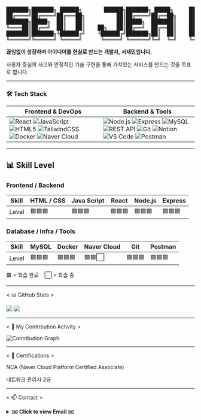 <div align="center">
<pre>
███████╗███████╗ ██████╗       ██████╗███████╗ █████╗     ███╗   ███╗██╗███╗   ██╗
██╔════╝██╔════╝██╔═══██╗          ██║██╔════╝██╔══██╗    ████╗ ████║██║████╗  ██║
███████╗█████╗  ██║   ██║          ██║█████╗  ███████║    ██╔████╔██║██║██╔██╗ ██║
╚════██║██╔══╝  ██║   ██║    ██╗   ██║██╔══╝  ██╔══██║    ██║╚██╔╝██║██║██║╚██╗██║
███████║███████╗╚██████╔╝    ╚██████╔╝███████╗██║  ██║    ██║ ╚═╝ ██║██║██║ ╚████║
╚══════╝╚══════╝ ╚═════╝      ╚═════╝ ╚══════╝╚═╝  ╚═╝    ╚═╝     ╚═╝╚═╝╚═╝  ╚═══╝
</pre>
</div>

<p>
  <strong>끊임없이 성장하며 아이디어를 현실로 만드는 개발자, 서재민입니다.</strong>
</p>
<p>
  사용자 중심의 사고와 안정적인 기술 구현을 통해 가치있는 서비스를 만드는 것을 목표로 합니다.
</p>

<hr>

### 🛠️ Tech Stack

| Frontend & DevOps | Backend & Tools |
|------------------|----------------|
| ![React](https://img.shields.io/badge/React-61DAFB?style=for-the-badge&logo=react&logoColor=black) ![JavaScript](https://img.shields.io/badge/JavaScript-F7DF1E?style=for-the-badge&logo=javascript&logoColor=black) ![HTML5](https://img.shields.io/badge/HTML5-E34F26?style=for-the-badge&logo=html5&logoColor=white) ![TailwindCSS](https://img.shields.io/badge/TailwindCSS-38B2AC?style=for-the-badge&logo=tailwind-css&logoColor=white) ![Docker](https://img.shields.io/badge/Docker-2496ED?style=for-the-badge&logo=docker&logoColor=white) ![Naver Cloud](https://img.shields.io/badge/Naver_Cloud-03C75A?style=for-the-badge&logo=naver&logoColor=white) | ![Node.js](https://img.shields.io/badge/Node.js-339933?style=for-the-badge&logo=node.js&logoColor=white) ![Express](https://img.shields.io/badge/Express-000000?style=for-the-badge&logo=express&logoColor=white) ![MySQL](https://img.shields.io/badge/MySQL-4479A1?style=for-the-badge&logo=mysql&logoColor=white) ![REST API](https://img.shields.io/badge/REST%20API-005571?style=for-the-badge&logo=swagger&logoColor=white) ![Git](https://img.shields.io/badge/Git-F05032?style=for-the-badge&logo=git&logoColor=white) ![Notion](https://img.shields.io/badge/Notion-000000?style=for-the-badge&logo=notion&logoColor=white) ![VS Code](https://img.shields.io/badge/VS%20Code-007ACC?style=for-the-badge&logo=visual-studio-code&logoColor=white) ![Postman](https://img.shields.io/badge/Postman-FF6C37?style=for-the-badge&logo=postman&logoColor=white) |

<hr>

## 📊 Skill Level

### Frontend / Backend
| Skill       | HTML / CSS | Java Script | React | Node.js | Express |
|-------------|----------|------------|-------|---------|---------|
| Level       | 🟩🟩🟩 | 🟩🟩🟩 | 🟩🟩🟩 | 🟩🟩🟩 | 🟩🟩🟩 |

### Database / Infra / Tools
| Skill       | MySQL | Docker | Naver Cloud | Git | Postman |
|-------------|-------|--------|-------------|-----|---------|
| Level       | 🟩🟩🟩 | 🟩🟩🟩 | 🟩🟩⬜ | 🟩🟩🟩 | 🟩🟩🟩 |

🟩 = 학습 완료 &nbsp;&nbsp; ⬜ = 학습 중


<hr>

< 📊 GitHub Stats >
<P>
<img src="https://github-readme-stats.vercel.app/api?username=library-min&show_icons=true&theme=tokyonight&hide_border=true&count_private=true" />
<img src="https://github-readme-stats.vercel.app/api/top-langs/?username=library-min&layout=compact&theme=tokyonight&hide_border=true&langs_count=8" />
</p>
<hr>
< 🌿 My Contribution Activity >
<P>
<img src="https://ghchart.rshah.org/2962FF/library-min" alt="Contribution Graph" />
</p>
<hr>
< 📜 Certifications >
<div>

NCA (Naver Cloud Platform Certified Associate)

네트워크 관리사 2급
<hr>
</div>

< 📫 Contact >
<details>
  <summary><strong>✉️ Click to view Email ✉️</strong></summary>
  <br/>
  ⇨ library_mini@outlook.com ⇦
</details>
